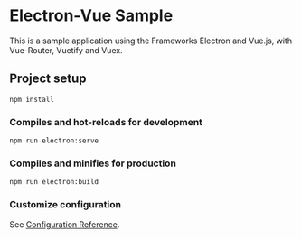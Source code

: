 # Electron-Vue Sample
This is a sample application using the Frameworks Electron and Vue.js, with Vue-Router, Vuetify and Vuex.

## Project setup
```
npm install
```

### Compiles and hot-reloads for development
```
npm run electron:serve
```

### Compiles and minifies for production
```
npm run electron:build
```

### Customize configuration
See [Configuration Reference](https://cli.vuejs.org/config/).
